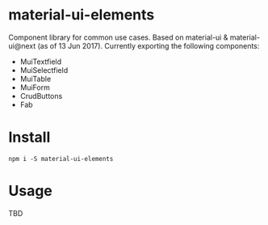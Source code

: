 # material-ui-elements
Component library for common use cases. Based on material-ui & material-ui@next (as of 13 Jun 2017). Currently exporting the following components:

-  MuiTextfield
-  MuiSelectfield
-  MuiTable
-  MuiForm
-  CrudButtons
-  Fab

# Install
```
npm i -S material-ui-elements
```

# Usage
TBD
